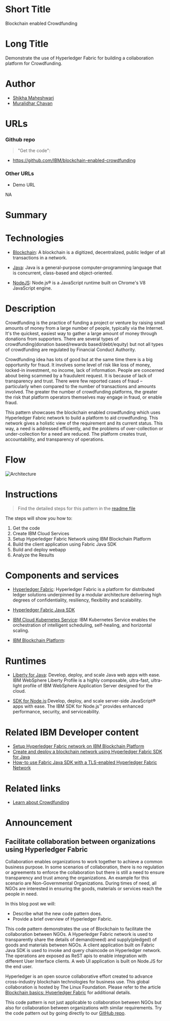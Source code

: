 # Short Title

Blockchain enabled Crowdfunding



# Long Title

Demonstrate the use of Hyperledger Fabric for building a collaboration platform for Crowdfunding.


# Author


* [Shikha Maheshwari](https://www.linkedin.com/in/shikha-maheshwari) 
* [Muralidhar Chavan](https://www.linkedin.com/in/muralidhar-chavan-3335b638/) 


# URLs

### Github repo

> "Get the code": 
* https://github.com/IBM/blockchain-enabled-crowdfunding

### Other URLs

* Demo URL

NA

# Summary






# Technologies

* [Blockchain](https://en.wikipedia.org/wiki/Blockchain): A blockchain is a digitized, decentralized, public ledger of all transactions in a network.

* [Java](https://en.wikipedia.org/wiki/Java_(programming_language)): Java is a general-purpose computer-programming language that is concurrent, class-based and object-oriented.

* [NodeJS](https://nodejs.org/en/): Node.js® is a JavaScript runtime built on Chrome's V8 JavaScript engine.


# Description

Crowdfunding is the practice of funding a project or venture by raising small amounts of money from a large number of people, typically via the Internet. It's the quickest, easiest way to gather a large amount of money through donations from supporters. There are several types of crowdfunding(donation based/rewards based/debt/equity) but not all types of crowdfunding are regulated by Financial Conduct Authority.

Crowdfunding idea has lots of good but at the same time there is a big opportunity for fraud. It involves some level of risk like loss of money, locked-in investment, no income, lack of information. People are concerned about being scammed by a fraudulent request. It is because of lack of transparency and trust. There were few reported cases of fraud – particularly when compared to the number of transactions and amounts involved. The greater the number of crowdfunding platforms, the greater the risk that platform operators themselves may engage in fraud, or enable fraud. 

This pattern showcases the blockchain enabled crowdfunding which uses Hyperledger Fabric network to build a platform to aid crowdfunding. This network gives a holistic view of the requirement and its current status. This way, a need is addressed efficiently, and the problems of over-collection or under-collection for a need are reduced. The platform creates trust, accountability, and transparency of operations.

# Flow

![Architecture](https://github.com/IBM/blockchain-enabled-crowdfunding/blob/master/images/architecture.png)


# Instructions

> Find the detailed steps for this pattern in the [readme file](https://github.com/IBM/blockchain-enabled-crowdfunding/blob/master/README.md) 

The steps will show you how to:

1. Get the code
2. Create IBM Cloud Services
3. Setup Hyperledger Fabric Network using IBM Blockchain Platform
4. Build the client application using Fabric Java SDK
5. Build and deploy webapp
6. Analyze the Results

# Components and services

* [Hyperledger Fabric](https://hyperledger-fabric.readthedocs.io/): Hyperledger Fabric is a platform for distributed ledger solutions underpinned by a modular architecture delivering high degrees of confidentiality, resiliency, flexibility and scalability.

* [Hyperledger Fabric Java SDK](https://github.com/hyperledger/fabric-sdk-java)

* [IBM Cloud Kubernetes Service](https://cloud.ibm.com/containers-kubernetes/catalog/cluster): IBM Kubernetes Service enables the orchestration of intelligent scheduling, self-healing, and horizontal scaling.

* [IBM Blockchain Platform](https://cloud.ibm.com/catalog/services/blockchain-platform): 

# Runtimes

* [Liberty for Java](https://console.bluemix.net/catalog/starters/liberty-for-java): Develop, deploy, and scale Java web apps with ease. IBM WebSphere Liberty Profile is a highly composable, ultra-fast, ultra-light profile of IBM WebSphere Application Server designed for the cloud.

* [SDK for Node.js](https://console.bluemix.net/catalog/starters/sdk-for-nodejs):Develop, deploy, and scale server-side JavaScript® apps with ease. The IBM SDK for Node.js™ provides enhanced performance, security, and serviceability.

# Related IBM Developer content

* [Setup Hyperledger Fabric network on IBM Blockchain Platform](https://developer.ibm.com/tutorials/quick-start-guide-for-ibm-blockchain-platform/)
* [Create and deploy a blockchain network using Hyperledger Fabric SDK for Java](https://github.com/IBM/blockchain-application-using-fabric-java-sdk)
* [How-to use Fabric Java SDK with a TLS-enabled Hyperledger Fabric Network](https://developer.ibm.com/tutorials/hyperledger-fabric-java-sdk-for-tls-enabled-fabric-network/)

# Related links

- [Learn about Crowdfunding](https://en.wikipedia.org/wiki/Crowdfunding)

# Announcement

## Facilitate collaboration between organizations using Hyperledger Fabric
Collaboration enables organizations to work together to achieve a common business purpose. In some scenarios of collaboration, there is no regulation or agreements to enforce the collaboration but there is still a need to ensure transparency and trust among the organizations. An example for this scenario are Non-Governmental Organizations. During times of need, all NGOs are interested in ensuring the goods, materials or services reach the people in need.


In this blog post we will:
* Describe what the new code pattern does.
* Provide a brief overview of Hyperledger Fabric.

This code pattern demonstrates the use of Blockchain to facilitate the collaboration between NGOs. A Hyperledger Fabric network is used to transparently share the details of demand(need) and supply(pledged) of goods and materials between NGOs. A client application built on Fabric Java SDK is used to invoke and query chaincode on Hyperledger network. The operations are exposed as ReST apis to enable integration with different User Interface clients. A web UI application is built on Node.JS for the end user.

Hyperledger is an open source collaborative effort created to advance cross-industry blockchain technologies for business use. This global collaboration is hosted by The Linux Foundation. Please refer to the article [Blockchain basics: Hyperledger Fabric](https://developer.ibm.com/articles/cl-blockchain-hyperledger-fabric-hyperledger-composer-compared/) for additional details.

This code pattern is not just applicable to collaboration between NGOs but also for collaboration between organizations with similar requirements. Try the code pattern out by going directly to our [GitHub repo](https://github.com/IBM/ngo-collaboration-using-blockchain).



